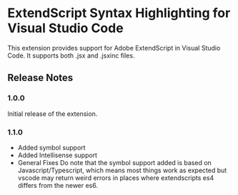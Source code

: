 # ExtendScript Syntax Highlighting for Visual Studio Code
This extension provides support for Adobe ExtendScript in Visual Studio Code.
It supports both .jsx and .jsxinc files.

## Release Notes

### 1.0.0

Initial release of the extension.

### 1.1.0

- Added symbol support
- Added Intellisense support
- General Fixes
Do note that the symbol support added is based on Javascript/Typescript, which means most things work as expected but vscode may return weird errors in places where extendscripts es4 differs from the newer es6.